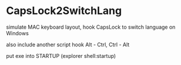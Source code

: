 # CapsLock2SwitchLang
simulate MAC keyboard layout, hook CapsLock to switch language on Windows

also include another script hook Alt - Ctrl, Ctrl - Alt

put exe into STARTUP (explorer shell:startup)
